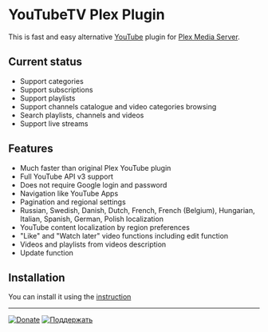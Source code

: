 YouTubeTV Plex Plugin
=====

This is fast and easy alternative [YouTube](http://youtube.com/) plugin for [Plex Media Server](http://plex.tv/).


Current status
-------

* Support categories
* Support subscriptions
* Support playlists
* Support channels catalogue and video categories browsing
* Search playlists, channels and videos
* Support live streams

Features
-------

* Much faster than original Plex YouTube plugin
* Full YouTube API v3 support
* Does not require Google login and password
* Navigation like YouTube Apps
* Pagination and regional settings
* Russian, Swedish, Danish, Dutch, French, French (Belgium), Hungarian, Italian, Spanish, German, Polish localization
* YouTube content localization by region preferences
* "Like" and "Watch later" video functions including edit function
* Videos and playlists from videos description
* Update function

Installation
-------

You can install it using the [instruction](https://support.plex.tv/hc/en-us/articles/201187656-How-do-I-manually-install-a-channel-)


-------
[![Donate](http://storage5.static.itmages.com/i/14/1206/h_1417885701_6519792_bb39979c38.png)](https://www.paypal.com/cgi-bin/webscr?cmd=_donations&business=27YXJGA4W5VP4&lc=RU&item_name=KOL%27s%20Plex%20YouTubeTV%20Plugin&item_number=YouTubeTV%2ebundle&currency_code=USD&bn=PP%2dDonationsBF%3abtn_donateCC_LG%2egif%3aNonHosted "Donate for project support")         [![Поддержать](http://storage6.static.itmages.com/i/14/1206/h_1417885181_1364213_1508537bad.png)](https://money.yandex.ru/embed/shop.xml?account=410012666604862&quickpay=shop&payment-type-choice=on&writer=seller&targets=%D0%9F%D0%BE%D0%B4%D0%B4%D0%B5%D1%80%D0%B6%D0%BA%D0%B0+Plex+YouTubeTV+Plugin&targets-hint=&default-sum=300&button-text=03&comment=on&hint=%D0%92%D0%B0%D1%88%D0%B8+%D0%BF%D0%BE%D0%B6%D0%B5%D0%BB%D0%B0%D0%BD%D0%B8%D1%8F&successURL=https%3A%2F%2Fgithub.com%2Fkolsys%2FYoutTubeTV.bundle "Поддержкать проект")


